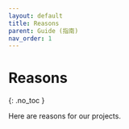 ```yaml
---
layout: default
title: Reasons
parent: Guide (指南)
nav_order: 1
---
```



# Reasons
{: .no_toc }


Here are reasons for our projects.